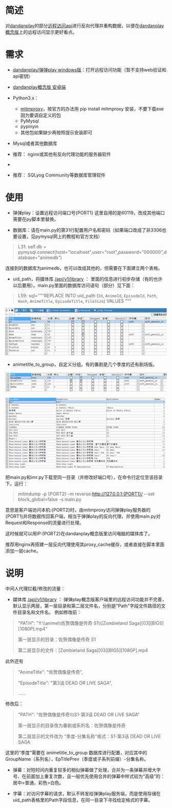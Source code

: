 

简述
===
对[dandanplay](http://www.dandanplay.com/)的部分[远程访问api](https://github.com/kaedei/dandanplay-libraryindex/blob/master/api/API.md)进行反向代理并重构数据，以便在[dandanplay概念版](https://github.com/xyoye/DanDanPlayForAndroid)上的远程访问显示更好看点。

需求
===
* [dandanplay/弹弹play windows版](http://www.dandanplay.com/)：打开远程访问功能（暂不支持web验证和api密钥）

* [dandanplay概念版 安卓端](https://github.com/xyoye/DanDanPlayForAndroid)

* Python3.x：
 
  * [mitmproxy](https://docs.mitmproxy.org/stable/)，按官方的办法用 pip install mitmproxy 安装，不要下载exe因为要调自定义的包
  * PyMysql
  * pypinyin
  * 其他包如果缺少再按照提示安装即可

* Mysql或者其他数据库

* 推荐： nginx或其他有反向代理功能的服务器软件
* 
* 推荐： SQLyog Community等数据库管理软件

使用
===
* 弹弹play：设置远程访问端口号{PORT1} 这里自用的是60119，改成其他端口需要在py脚本里替换。

* 数据库：请在main.py的第31行配置用户名和密码（如果端口改成了非3306也要设置，见pymysql网上的教程和官方文档）

> L31:         self.db = pymysql.connect(host="localhost",user="root",password="000000",database="animedb")

  连接到的数据库为animedb，也可以改成其他的，但需要在下面建立两个表格。

  * uid_path，将媒体库 [/api/v1/library](https://github.com/kaedei/dandanplay-libraryindex/blob/master/api/API.md#8%E8%8E%B7%E5%8F%96%E5%AA%92%E4%BD%93%E5%BA%93%E4%B8%AD%E7%9A%84%E6%89%80%E6%9C%89%E5%86%85%E5%AE%B9-apiv1library) ：
里面的信息进行初步存储（有的也许以后要用）。main.py里面的数据库访问语句（部分）见下面：

  > L59:        sql="""REPLACE INTO uid_path (`Id`, `AnimeId`, `EpisodeId`, `Path`, `Hash`, `AnimeTitle`, `EpisodeTitle`, `FileSize`) VALUES """

![](https://github.com/sunjx17/PyMitmProxyScript_Windows/blob/main/dandanplay_api_convert_script/uid_path.PNG)

  * animetitle_to_group，自定义分组。有的番剧是几个季度的还有剧场版。

![](https://github.com/sunjx17/PyMitmProxyScript_Windows/blob/main/dandanplay_api_convert_script/atitile_group.PNG)

![](https://github.com/sunjx17/PyMitmProxyScript_Windows/blob/main/dandanplay_api_convert_script/atitile_group_example.PNG)

把main.py和imr.py下载至同一目录（并修改好端口号），在命令行定位至该目录下，运行：

>mitmdump -p {PORT2} -m reverse:http://127.0.0.1:{PORT1}/ --set block_global=false -s main.py
>
意思是客户端访问本机:{PORT2}时，由mitmproxy访问弹弹play服务器的{PORT1}并将数据传回客户端，相当于弹弹play的反向代理，并使用main.py对Request和Response的流量进行处理。

这时候就可以用IP:{PORT2}在dandanplay概念版里访问电脑的媒体库了。

推荐用nginx再搭建一层反向代理使用其proxy_cache缓存，或者直接在脚本里面添加一层cache。

说明
===
中间人代理拦截/修改的流量：

* 媒体库 [/api/v1/library](https://github.com/kaedei/dandanplay-libraryindex/blob/master/api/API.md#8%E8%8E%B7%E5%8F%96%E5%AA%92%E4%BD%93%E5%BA%93%E4%B8%AD%E7%9A%84%E6%89%80%E6%9C%89%E5%86%85%E5%AE%B9-apiv1library) ：
弹弹play概念版客户端里的远程访问功能并不完善，默认显示两层，第一层目录和第二层文件名，分别是"Path"字段文件路径的文件目录名和文件名。
例如修改前：
> "PATH": "Y:\\\\anime\\\\佐贺偶像是传奇 S1\\\\\[Zombieland Saga\]\[03\]\[BIG5\]\[1080P\].mp4"
> 
> 第一层显示的目录：佐贺偶像是传奇 S1
> 
> 第二层显示的文件：[Zombieland Saga\]\[03\]\[BIG5\]\[1080P\].mp4

此外还有
> "AnimeTitle": "佐贺偶像是传奇",
> 
> "EpisodeTitle": "第3话 DEAD OR LIVE SAGA",
> 
>……

修改后：
> "PATH": "佐贺偶像是传奇\\\\\S1-第3话 DEAD OR LIVE SAGA"
> 
> 第一层显示的目录改为番剧或系列名：佐贺偶像是传奇
> 
> 第二层显示的文件改为 “季度-分集名称”格式：S1-第3话 DEAD OR LIVE SAGA

这里的“季度”需要在 animetitle_to_group 数据库进行配置，对应其中的GroupName（系列名），EpTitlePrev（季度或子系列前缀）-分集名称。

* 弹幕：对短时间内重复较多的相似弹幕做了处理，合并为一条弹幕并增大字号、在前面加上重复次数，且一般优先使用合并的弹幕中样式较为“高级”的：居中>普通，彩色>白色。

* 字幕：对访问字幕的请求，默认不转发给弹弹play服务端，而是使用存储在uid_path表格里的Path字段信息，在同一目录下寻找给定格式的字幕。
